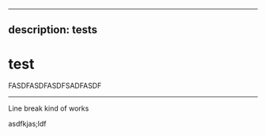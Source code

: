 ***

## description: tests

# test

FASDFASDFASDFSADFASDF

***

Line break kind of works

asdfkjas;ldf

